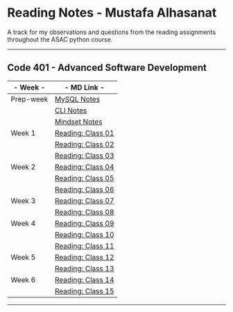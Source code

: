 
# Reading Notes - Mustafa Alhasanat

A track for my observations and questions from the reading assignments throughout the ASAC python course.

---

## Code 401 - Advanced Software Development

| - Week - | - MD Link - |
| ----------- | ----------- |
| Prep-week | [MySQL Notes](./mysql.md) |
|  | [CLI Notes](./CLI.md) |
|  | [Mindset Notes](./Growth_mindset.md) |
| Week 1 | [Reading: Class 01](./Reading_Class_01.md) |
|  | [Reading: Class 02](./Reading_Class_02.md) |
|  | [Reading: Class 03](./Reading_Class_03.md) |
| Week 2 | [Reading: Class 04](./Reading_Class_04.md) |
| | [Reading: Class 05](./Reading_Class_05_Linked_lists.md) |
| | [Reading: Class 06](./Reading_Class_06.md) |
| Week 3 | [Reading: Class 07](./Reading_Class_07.md) |
| | [Reading: Class 08](./Reading_Class_08.md) |
| Week 4 | [Reading: Class 09](./Reading_Class_09.md) |
| | [Reading: Class 10](./Reading_Class_10.md) |
| | [Reading: Class 11](./Reading_Class_11.md) |
| Week 5 | [Reading: Class 12](./Reading_Class_12.md) |
| | [Reading: Class 13](./Reading_Class_13.md) |
| Week 6 | [Reading: Class 14](./Reading_Class_14.md) |
| | [Reading: Class 15](./Reading_Class_15.md) |

---
